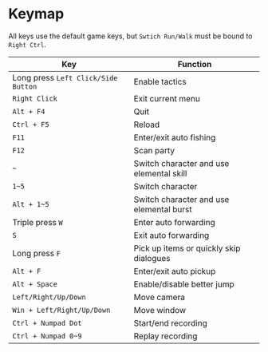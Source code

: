 # Keymap

All keys use the default game keys, but `Swtich Run/Walk` must be bound to
`Right Ctrl`.

| Key                                 | Function                                 |
| ----------------------------------- | ---------------------------------------- |
| Long press `Left Click/Side Button` | Enable tactics                           |
| `Right Click`                       | Exit current menu                        |
| `Alt + F4`                          | Quit                                     |
| `Ctrl + F5`                         | Reload                                   |
| `F11`                               | Enter/exit auto fishing                  |
| `F12`                               | Scan party                               |
| `~`                                 | Switch character and use elemental skill |
| `1~5`                               | Switch character                         |
| `Alt + 1~5`                         | Switch character and use elemental burst |
| Triple press `W`                    | Enter auto forwarding                    |
| `S`                                 | Exit auto forwarding                     |
| Long press `F`                      | Pick up items or quickly skip dialogues  |
| `Alt + F`                           | Enter/exit auto pickup                   |
| `Alt + Space`                       | Enable/disable better jump               |
| `Left/Right/Up/Down`                | Move camera                              |
| `Win + Left/Right/Up/Down`          | Move window                              |
| `Ctrl + Numpad Dot`                 | Start/end recording                      |
| `Ctrl + Numpad 0~9`                 | Replay recording                         |
